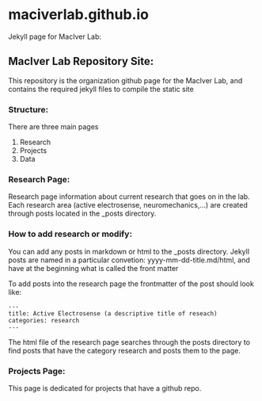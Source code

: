 # maciverlab.github.io
Jekyll page for MacIver Lab: 

## MacIver Lab Repository Site:

This repository is the organization github page for the MacIver Lab, and contains the required jekyll files to compile the static site

### Structure:

There are three main pages
1. Research
2. Projects
3. Data

### Research Page:

Research page information about current research that goes on in the lab. Each research area (active electrosense, neuromechanics,...)
are created through posts located in the _posts directory. 

### How to add research or modify:

You can add any posts in markdown or html to the _posts directory. 
Jekyll posts are named in a particular convetion: yyyy-mm-dd-title.md/html, and have at the beginning what is called the front matter

To add posts into the research page the frontmatter of the post should look like:

```
---
title: Active Electrosense (a descriptive title of reseach)
categories: research
---
```

The html file of the research page searches through the posts directory to find posts that have the category research and posts
them to the page.

### Projects Page:

This page is dedicated for projects that have a github repo. 



